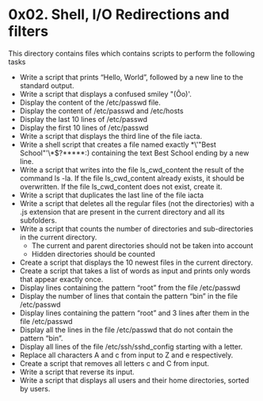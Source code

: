 # 0x02. Shell, I/O Redirections and filters
This directory contains files which contains scripts to perform the following tasks

- Write a script that prints “Hello, World”, followed by a new line to the standard output.
- Write a script that displays a confused smiley "(Ôo)'.
- Display the content of the /etc/passwd file.
- Display the content of /etc/passwd and /etc/hosts
- Display the last 10 lines of /etc/passwd
- Display the first 10 lines of /etc/passwd
- Write a script that displays the third line of the file iacta.
- Write a shell script that creates a file named exactly \*\\'"Best School"\'\\*$\?\*\*\*\*\*:) containing the text Best School ending by a new line.
- Write a script that writes into the file ls_cwd_content the result of the command ls -la. If the file ls_cwd_content already exists, it should be overwritten. If the file ls_cwd_content does not exist, create it.
- Write a script that duplicates the last line of the file iacta
- Write a script that deletes all the regular files (not the directories) with a .js extension that are present in the current directory and all its subfolders.
- Write a script that counts the number of directories and sub-directories in the current directory.
    - The current and parent directories should not be taken into account
    - Hidden directories should be counted
- Create a script that displays the 10 newest files in the current directory.
- Create a script that takes a list of words as input and prints only words that appear exactly once.
- Display lines containing the pattern “root” from the file /etc/passwd
- Display the number of lines that contain the pattern “bin” in the file /etc/passwd
- Display lines containing the pattern “root” and 3 lines after them in the file /etc/passwd
- Display all the lines in the file /etc/passwd that do not contain the pattern “bin”.
- Display all lines of the file /etc/ssh/sshd_config starting with a letter.
- Replace all characters A and c from input to Z and e respectively.
- Create a script that removes all letters c and C from input.
- Write a script that reverse its input.
- Write a script that displays all users and their home directories, sorted by users.

